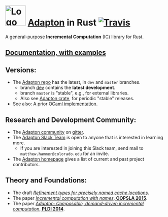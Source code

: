 <img src="http://adapton.org/adapton-logo-bonsai-64.png" alt="Logo" style="width: 64px;"/> [Adapton](http://adapton.org) in Rust  [![Travis](https://api.travis-ci.org/Adapton/adapton.rust.svg?branch=master)](https://travis-ci.org/Adapton/adapton.rust)
====================================================================================

A general-purpose **Incremental Computation** (IC) library for Rust.  

[Documentation, with examples](https://docs.rs/adapton/0/adapton/#programming-model)
-------------------------------------------------------------------------------------

Versions:
---------

- The [Adapton repo](https://github.com/Adapton/adapton.rust) has the latest, in `dev` and `master` branches.  
    - branch [dev](https://github.com/Adapton/adapton.rust/tree/dev) contains the **latest development**.  
    - branch `master` is "stable", e.g., for external libraries.  
    - Also see [Adapton crate](https://crates.io/crates/adapton), for periodic "stable" releases.  
- See also: A prior [OCaml implementation](https://github.com/plum-umd/adapton.ocaml).  

Research and Development Community:
--------------------------------------

 - The [Adapton community](https://gitter.im/Adapton) on [gitter](https://gitter.im/Adapton).
 - The [Adapton Slack Team](http://adapton-public.slack.com) is open to anyone that is interested in learning more.
   - If you are interested in joining this Slack team, send mail to `matthew.hammer@colorado.edu` for an invite.
 - The [Adapton homepage](http://adapton.org) gives a list of current and past project contributors.

Theory and Foundations:
-----------------------

- The draft [_Refinement types for precisely named cache locations_](https://arxiv.org/abs/1610.00097).  
- The paper [_Incremental computation with names_, **OOPSLA 2015**](http://arxiv.org/abs/1503.07792).  
- The paper [_Adapton: Composable, demand-driven incremental computation_, **PLDI 2014**](http://matthewhammer.org/adapton/).  
